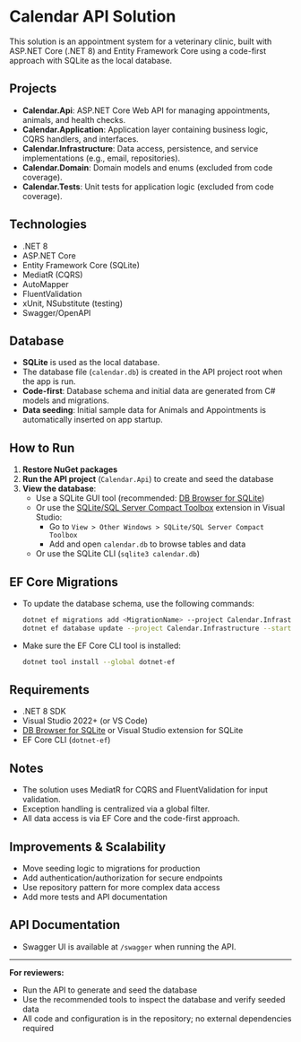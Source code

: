# Calendar API Solution

This solution is an appointment system for a veterinary clinic, built with ASP.NET Core (.NET 8) and Entity Framework Core using a code-first approach with SQLite as the local database.

## Projects
- **Calendar.Api**: ASP.NET Core Web API for managing appointments, animals, and health checks.
- **Calendar.Application**: Application layer containing business logic, CQRS handlers, and interfaces.
- **Calendar.Infrastructure**: Data access, persistence, and service implementations (e.g., email, repositories).
- **Calendar.Domain**: Domain models and enums (excluded from code coverage).
- **Calendar.Tests**: Unit tests for application logic (excluded from code coverage).

## Technologies
- .NET 8
- ASP.NET Core
- Entity Framework Core (SQLite)
- MediatR (CQRS)
- AutoMapper
- FluentValidation
- xUnit, NSubstitute (testing)
- Swagger/OpenAPI

## Database
- **SQLite** is used as the local database.
- The database file (`calendar.db`) is created in the API project root when the app is run.
- **Code-first**: Database schema and initial data are generated from C# models and migrations.
- **Data seeding**: Initial sample data for Animals and Appointments is automatically inserted on app startup.

## How to Run
1. **Restore NuGet packages**
2. **Run the API project** (`Calendar.Api`) to create and seed the database
3. **View the database**:
   - Use a SQLite GUI tool (recommended: [DB Browser for SQLite](https://sqlitebrowser.org/))
   - Or use the [SQLite/SQL Server Compact Toolbox](https://marketplace.visualstudio.com/items?itemName=ErikEJ.SQLServerCompactSQLiteToolbox) extension in Visual Studio:
     - Go to `View > Other Windows > SQLite/SQL Server Compact Toolbox`
     - Add and open `calendar.db` to browse tables and data
   - Or use the SQLite CLI (`sqlite3 calendar.db`)

## EF Core Migrations
- To update the database schema, use the following commands:
  ```sh
  dotnet ef migrations add <MigrationName> --project Calendar.Infrastructure --startup-project Calendar.Api
  dotnet ef database update --project Calendar.Infrastructure --startup-project Calendar.Api
  ```
- Make sure the EF Core CLI tool is installed:
  ```sh
  dotnet tool install --global dotnet-ef
  ```

## Requirements
- .NET 8 SDK
- Visual Studio 2022+ (or VS Code)
- [DB Browser for SQLite](https://sqlitebrowser.org/) or Visual Studio extension for SQLite
- EF Core CLI (`dotnet-ef`)

## Notes
- The solution uses MediatR for CQRS and FluentValidation for input validation.
- Exception handling is centralized via a global filter.
- All data access is via EF Core and the code-first approach.

## Improvements & Scalability
- Move seeding logic to migrations for production
- Add authentication/authorization for secure endpoints
- Use repository pattern for more complex data access
- Add more tests and API documentation

## API Documentation
- Swagger UI is available at `/swagger` when running the API.

---

**For reviewers:**
- Run the API to generate and seed the database
- Use the recommended tools to inspect the database and verify seeded data
- All code and configuration is in the repository; no external dependencies required